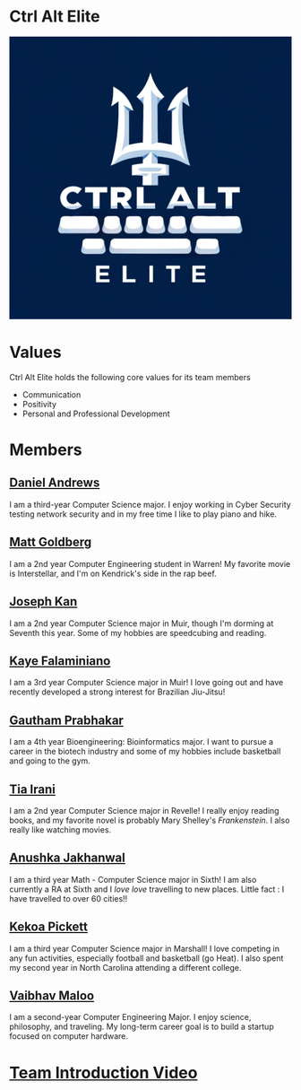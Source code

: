 # Ctrl Alt Elite
![Logo](branding/logo.png)

# Values

Ctrl Alt Elite holds the following core values for its team members

- Communication
- Positivity
- Personal and Professional Development

# Members

## [Daniel Andrews](https://thedonutdan.github.io/daniel/)
I am a third-year Computer Science major. I enjoy working in Cyber Security testing network security and in my free time I like to play piano and hike.

## [Matt Goldberg](https://mattqgoldberg.github.io/MyUserPage/)
I am a 2nd year Computer Engineering student in Warren! My favorite movie is Interstellar, and I'm on Kendrick's side in the rap beef. 

## [Joseph Kan](https://person1234565.github.io/cse110labweek1/)
I am a 2nd year Computer Science major in Muir, though I'm dorming at Seventh this year. Some of my hobbies are speedcubing and reading.  

## [Kaye Falaminiano](https://kayefalaminiano.github.io/cse-110-lab-1/)
I am a 3rd year Computer Science major in Muir! I love going out and have recently developed a strong interest for Brazilian Jiu-Jitsu!

## [Gautham Prabhakar](https://gauthamp123.github.io/CSE_110_Pages/)
I am a 4th year Bioengineering: Bioinformatics major. I want to pursue a career in the biotech industry and some of my hobbies include basketball and going to the gym.

## [Tia Irani](https://tirani427.github.io/cse110ghp/)
I am a 2nd year Computer Science major in Revelle! I really enjoy reading books, and my favorite novel is probably Mary Shelley's *Frankenstein*. I also really like watching movies.

## [Anushka Jakhanwal](https://ajakhanwal.github.io/CSE110/)
I am a third year Math - Computer Science major in Sixth! I am also currently a RA at Sixth and I _love love_ travelling to new places. Little fact : I have travelled to over 60 cities!!

## [Kekoa Pickett](https://kekoa-pickett.github.io/Pages/)
I am a third year Computer Science major in Marshall! I love competing in any fun activities, especially football and basketball (go Heat). I also spent my second year in North Carolina attending a different college. 

## [Vaibhav Maloo](https://vaibhavmaloo03.github.io/GitHub-Pages-project/index)
I am a second-year Computer Engineering Major. I enjoy science, philosophy, and traveling. My long-term career goal is to build a startup focused on computer hardware.

# [Team Introduction Video](https://youtu.be/3jJCrGZnTY0)
